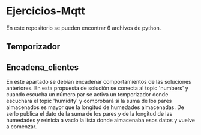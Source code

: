 # Ejercicios-Mqtt
En este repositorio se pueden encontrar 6 archivos de python.
## Temporizador 
## Encadena_clientes
En este apartado se debían encadenar comportamientos de las soluciones anteriores. En esta propuesta de solución se conecta al topic 'numbers' y cuando escucha un número par se activa un temporizador donde escuchará el topic 'humidity' y comprobará si la suma de los pares almacenados es mayor que la longitud de humedades almacenadas. De serlo publica el dato de la suma de los pares y de la longitud de las humedades y reinicia a vacío la lista donde almacenaba esos datos y vuelve a comenzar.
